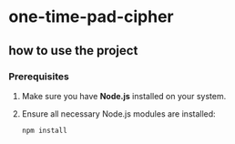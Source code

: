 # one-time-pad-cipher

## how to use the project

### Prerequisites

1. Make sure you have **Node.js** installed on your system.
2. Ensure all necessary Node.js modules are installed:

   ```bash
   npm install
